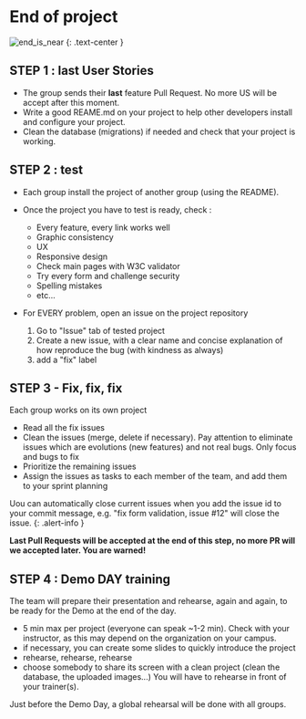 # End of project

![end_is_near](http://www.jokesoftheday.net/jokes-archive/2009/11/18/The-End-Is-Near-21.gif.330.jpg)
{: .text-center }

## STEP 1 : last User Stories
- The group sends their **last** feature Pull Request. No more US will be accept after this moment.
- Write a good REAME.md on your project to help other developers install and configure your project.
- Clean the database (migrations) if needed and check that your project is working.

## STEP 2 : test 
- Each group install the project of another group (using the README).

- Once the project you have to test is ready, check :
    - Every feature, every link works well
    - Graphic consistency
    - UX
    - Responsive design
    - Check main pages with W3C validator
    - Try every form and challenge security
    - Spelling mistakes
    - etc...
- For EVERY problem, open an issue on the project repository
    1. Go to "Issue" tab of tested project
    2. Create a new issue, with a clear name and concise explanation of how reproduce the bug (with kindness as always)
    3. add a "fix" label
    
## STEP 3 - Fix, fix, fix 
Each group works on its own project
- Read all the fix issues 
- Clean the issues (merge, delete if necessary). Pay attention to eliminate issues which are evolutions (new features) and not real bugs. Only focus and bugs to fix
- Prioritize the remaining issues
- Assign the issues as tasks to each member of the team, and add them to your sprint planning

Uou can automatically close current issues when you add the issue id to your commit message, e.g. "fix form validation, issue #12" will close the issue.
{: .alert-info }

**Last Pull Requests will be accepted at the end of this step, no more PR will we accepted later. You are warned!**

## STEP 4 : Demo DAY training 
The team will prepare their presentation and rehearse, again and again, to be ready for the Demo at the end of the day. 
- 5 min max per project (everyone can speak ~1-2 min). Check with your instructor, as this may depend on the organization on your campus.
- if necessary, you can create some slides to quickly introduce the project 
- rehearse, rehearse, rehearse
- choose somebody to share its screen with a clean project (clean the database, the uploaded images...)
You will have to rehearse in front of your trainer(s).

Just before the Demo Day, a global rehearsal will be done with all groups.
